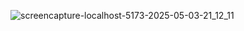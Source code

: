 ![screencapture-localhost-5173-2025-05-03-21_12_11](https://github.com/user-attachments/assets/4d42298f-bea5-430c-b9ab-4ce9b964fd29)
